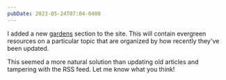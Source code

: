 ```yaml
---
pubDate: 2023-05-24T07:04-0400
---
```


I added a new [gardens](/gardens) section to the site. This will contain
evergreen resources on a particular topic that are organized by how recently
they've been updated.

This seemed a more natural solution than updating old articles and tampering
with the RSS feed. Let me know what you think!
